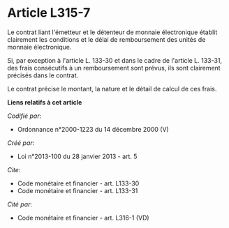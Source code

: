 # Article L315-7

Le contrat liant l'émetteur et le détenteur de monnaie électronique établit clairement les conditions et le délai de
remboursement des unités de monnaie électronique.

Si, par exception à l'article L. 133-30 et dans le cadre de l'article L. 133-31, des frais consécutifs à un remboursement
sont prévus, ils sont clairement précisés dans le contrat.

Le contrat précise le montant, la nature et le détail de calcul de ces frais.

**Liens relatifs à cet article**

_Codifié par_:

  - Ordonnance n°2000-1223 du 14 décembre 2000 (V)

_Créé par_:

  - Loi n°2013-100 du 28 janvier 2013 - art. 5

_Cite_:

  - Code monétaire et financier - art. L133-30
  - Code monétaire et financier - art. L133-31

_Cité par_:

  - Code monétaire et financier - art. L316-1 (VD)
